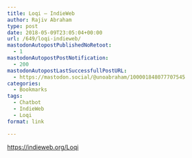 ```yaml
---
title: Loqi – IndieWeb
author: Rajiv Abraham
type: post
date: 2018-05-09T23:05:04+00:00
url: /649/loqi-indieweb/
mastodonAutopostPublishedNoRetoot:
  - 1
mastodonAutopostPostNotification:
  - 200
mastodonAutopostLastSuccessfullPostURL:
  - https://mastodon.social/@unoabraham/100001848077707545
categories:
  - Bookmarks
tags:
  - Chatbot
  - IndieWeb
  - Loqi
format: link

---
```

<https://indieweb.org/Loqi>